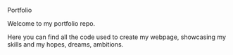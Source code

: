 Portfolio

Welcome to my portfolio repo.

Here you can find all the code used to create my webpage, showcasing my skills and my hopes, dreams, ambitions. 
